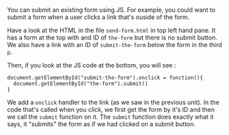 You can submit an existing form using JS. For example, you could want to submit a form when a user clicks a link that's ouside of the form.

Have a look at the HTML in the file `send-form.html` in top left hand pane. It has a form at the top with and ID of `the-form` but there is no submit button. We also have a link with an ID of `submit-the-form` below the form in the third `p`.

Then, if you look at the JS code at the bottom, you will see :

```
document.getElementById("submit-the-form").onclick = function(){
  document.getElementById("the-form").submit()
}
```

We add a `onclick` handler to the link (as we saw in the previous unit). In the code that's called when you click, we first get the form by it's ID and then we call the `submit` function on it. The `submit` function does exactly what it says, it "submits" the form as if we had clicked on a submit button.
